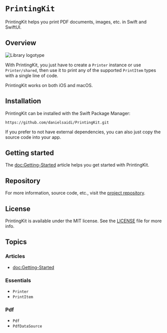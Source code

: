 # ``PrintingKit``

PrintingKit helps you print PDF documents, images, etc. in Swift and SwiftUI.


## Overview

![Library logotype](Logo.png)

With PrintingKit, you just have to create a ``Printer`` instance or use ``Printer/shared``, then use it to print any of the supported ``PrintItem`` types with a single line of code.

PrintingKit works on both iOS and macOS.



## Installation

PrintingKit can be installed with the Swift Package Manager:

```
https://github.com/danielsaidi/PrintingKit.git
```

If you prefer to not have external dependencies, you can also just copy the source code into your app.



## Getting started

The <doc:Getting-Started> article helps you get started with PrintingKit.



## Repository

For more information, source code, etc., visit the [project repository][Repository].



## License

PrintingKit is available under the MIT license. See the [LICENSE][License] file for more info.



## Topics

### Articles

- <doc:Getting-Started>

### Essentials

- ``Printer``
- ``PrintItem``

### Pdf

- ``Pdf``
- ``PdfDataSource``



[License]: https://github.com/danielsaidi/PrintingKit/blob/master/LICENSE
[Repository]: https://github.com/danielsaidi/PrintingKit
